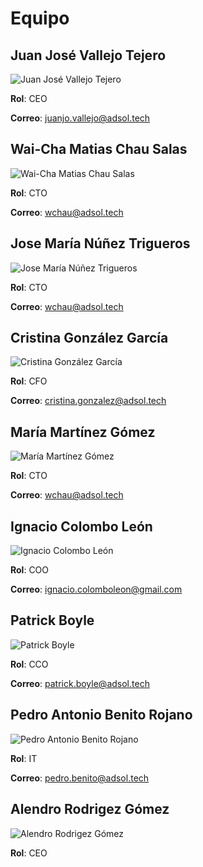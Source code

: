 # Equipo 

## Juan José Vallejo Tejero

![Juan José Vallejo Tejero](./img/equipo/juanjo.jpeg)

**Rol**: CEO

**Correo**: juanjo.vallejo@adsol.tech

## Wai-Cha Matias Chau Salas

![Wai-Cha Matias Chau Salas](./img/equipo/matias.jpeg)

**Rol**: CTO

**Correo**: wchau@adsol.tech

## Jose María Núñez Trigueros

![Jose María Núñez Trigueros](./img/equipo/josemaria.jpeg)

**Rol**: CTO

**Correo**: wchau@adsol.tech

## Cristina González García

![Cristina González García](./img/equipo/cristina.jpeg)

**Rol**: CFO

**Correo**: cristina.gonzalez@adsol.tech

## María Martínez Gómez

![María Martínez Gómez](./img/equipo/maria.jpeg)

**Rol**: CTO

**Correo**: wchau@adsol.tech

## Ignacio Colombo León 

![Ignacio Colombo León](./img/equipo/nacho.jpeg)

**Rol**: COO

**Correo**: ignacio.colomboleon@gmail.com

## Patrick Boyle

![Patrick Boyle](./img/equipo/patrick.jpeg)

**Rol**: CCO

**Correo**: patrick.boyle@adsol.tech

## Pedro Antonio Benito Rojano

![Pedro Antonio Benito Rojano](./img/equipo/pedro.jpeg)

**Rol**: IT

**Correo**: pedro.benito@adsol.tech

## Alendro Rodrigez Gómez 

![Alendro Rodrigez Gómez](./img/equipo/alejandro.jpeg)

**Rol**: CEO

